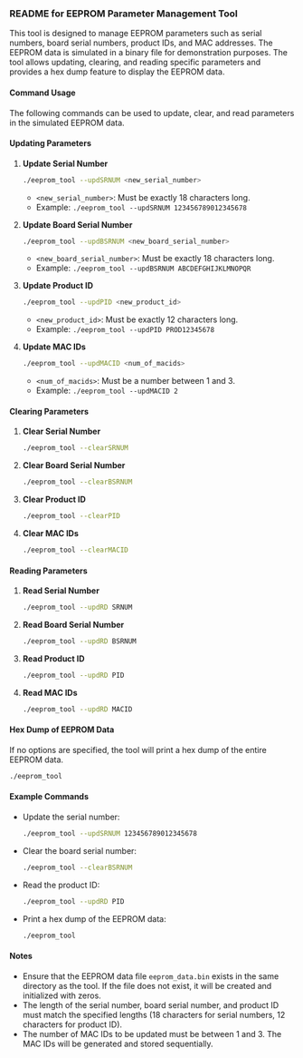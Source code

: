 ### README for EEPROM Parameter Management Tool

This tool is designed to manage EEPROM parameters such as serial numbers, board serial numbers, product IDs, and MAC addresses. The EEPROM data is simulated in a binary file for demonstration purposes. The tool allows updating, clearing, and reading specific parameters and provides a hex dump feature to display the EEPROM data.

#### Command Usage

The following commands can be used to update, clear, and read parameters in the simulated EEPROM data.

#### Updating Parameters

1. **Update Serial Number**

   ```sh
   ./eeprom_tool --updSRNUM <new_serial_number>
   ```

   - `<new_serial_number>`: Must be exactly 18 characters long.
   - Example: `./eeprom_tool --updSRNUM 123456789012345678`

2. **Update Board Serial Number**

   ```sh
   ./eeprom_tool --updBSRNUM <new_board_serial_number>
   ```

   - `<new_board_serial_number>`: Must be exactly 18 characters long.
   - Example: `./eeprom_tool --updBSRNUM ABCDEFGHIJKLMNOPQR`

3. **Update Product ID**

   ```sh
   ./eeprom_tool --updPID <new_product_id>
   ```

   - `<new_product_id>`: Must be exactly 12 characters long.
   - Example: `./eeprom_tool --updPID PROD12345678`

4. **Update MAC IDs**

   ```sh
   ./eeprom_tool --updMACID <num_of_macids>
   ```

   - `<num_of_macids>`: Must be a number between 1 and 3.
   - Example: `./eeprom_tool --updMACID 2`

#### Clearing Parameters

1. **Clear Serial Number**

   ```sh
   ./eeprom_tool --clearSRNUM
   ```

2. **Clear Board Serial Number**

   ```sh
   ./eeprom_tool --clearBSRNUM
   ```

3. **Clear Product ID**

   ```sh
   ./eeprom_tool --clearPID
   ```

4. **Clear MAC IDs**

   ```sh
   ./eeprom_tool --clearMACID
   ```

#### Reading Parameters

1. **Read Serial Number**

   ```sh
   ./eeprom_tool --updRD SRNUM
   ```

2. **Read Board Serial Number**

   ```sh
   ./eeprom_tool --updRD BSRNUM
   ```

3. **Read Product ID**

   ```sh
   ./eeprom_tool --updRD PID
   ```

4. **Read MAC IDs**

   ```sh
   ./eeprom_tool --updRD MACID
   ```

#### Hex Dump of EEPROM Data

If no options are specified, the tool will print a hex dump of the entire EEPROM data.

```sh
./eeprom_tool
```

#### Example Commands

- Update the serial number:
  
  ```sh
  ./eeprom_tool --updSRNUM 123456789012345678
  ```

- Clear the board serial number:
  
  ```sh
  ./eeprom_tool --clearBSRNUM
  ```

- Read the product ID:
  
  ```sh
  ./eeprom_tool --updRD PID
  ```

- Print a hex dump of the EEPROM data:
  
  ```sh
  ./eeprom_tool
  ```

#### Notes

- Ensure that the EEPROM data file `eeprom_data.bin` exists in the same directory as the tool. If the file does not exist, it will be created and initialized with zeros.
- The length of the serial number, board serial number, and product ID must match the specified lengths (18 characters for serial numbers, 12 characters for product ID).
- The number of MAC IDs to be updated must be between 1 and 3. The MAC IDs will be generated and stored sequentially.
